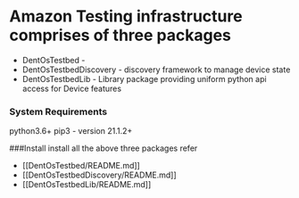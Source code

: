 # Amazon Testing infrastructure comprises of three packages

* DentOsTestbed -
* DentOsTestbedDiscovery - discovery framework to manage device state
* DentOsTestbedLib - Library package providing uniform python api access for Device features

### System Requirements
python3.6+
pip3 - version 21.1.2+


###Install
install all the above three packages
refer

* [[DentOsTestbed/README.md]]
* [[DentOsTestbedDiscovery/README.md]]
* [[DentOsTestbedLib/README.md]]
